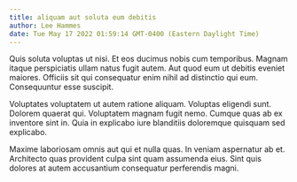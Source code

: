 ```yaml
---
title: aliquam aut soluta eum debitis
author: Lee Hammes
date: Tue May 17 2022 01:59:14 GMT-0400 (Eastern Daylight Time)
---
```

Quis soluta voluptas ut nisi. Et eos ducimus nobis cum temporibus. Magnam itaque perspiciatis ullam natus fugit autem. Aut quod eum ut debitis eveniet maiores. Officiis sit qui consequatur enim nihil ad distinctio qui eum. Consequuntur esse suscipit.

 Voluptates voluptatem ut autem ratione aliquam. Voluptas eligendi sunt. Dolorem quaerat qui. Voluptatem magnam fugit nemo. Cumque quas ab ex inventore sint in. Quia in explicabo iure blanditiis doloremque quisquam sed explicabo.

 Maxime laboriosam omnis aut qui et nulla quas. In veniam aspernatur ab et. Architecto quas provident culpa sint quam assumenda eius. Sint quis dolores at autem accusantium consequatur perferendis magni.